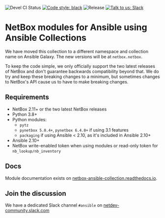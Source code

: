 ![Devel CI Status](https://github.com/netbox-community/ansible_modules/workflows/All%20CI%20related%20tasks/badge.svg?branch=devel)
[![Code style: black](https://img.shields.io/badge/code%20style-black-000000.svg)](https://github.com/ambv/black)
![Release](https://img.shields.io/github/v/release/netbox-community/ansible_modules)
[![Talk to us: Slack](https://img.shields.io/badge/Slack-blue.svg)](https://netdev-community.slack.com/join/shared_invite/zt-mtts8g0n-Sm6Wutn62q_M4OdsaIycrQ#/shared-invite/email)

# NetBox modules for Ansible using Ansible Collections

We have moved this collection to a different namespace and collection name on Ansible Galaxy. The new versions will be at `netbox.netbox`.

To keep the code simple, we only officially support the two latest releases of NetBox and don't guarantee backwards compatibility beyond that. We do try and keep these breaking changes to a minimum, but sometimes changes to NetBox's API cause us to have to make breaking changes.

## Requirements

- NetBox 2.11+ or the two latest NetBox releases
- Python 3.8+
- Python modules:
  - `pytz`
  - `pynetbox 5.0.4+`, `pynetbox 6.4.0+` if using 3.1 features
  - `packaging` if using Ansible < 2.10, as it's included in Ansible 2.10+
- Ansible 2.10+
- NetBox write-enabled token when using modules or read-only token for `nb_lookup/nb_inventory`

## Docs

Module documentation exists on [netbox-ansible-collection.readthedocs.io](https://netbox-ansible-collection.readthedocs.io/en/latest/).

## Join the discussion

We have a dedicated Slack channel `#ansible` on [netdev-community.slack.com](https://netdev-community.slack.com/join/shared_invite/zt-mtts8g0n-Sm6Wutn62q_M4OdsaIycrQ#/shared-invite/email)
